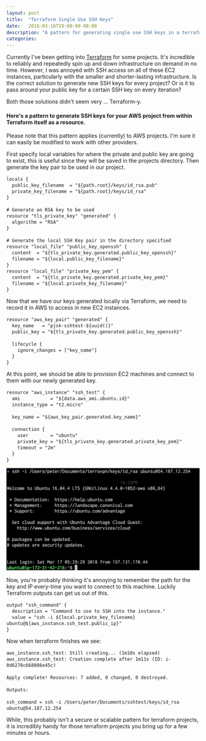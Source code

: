 ```yaml
---
layout: post
title:  "Terraform Single Use SSH Keys"
date:   2018-03-16T19:00:00-08:00
description: "A pattern for generating single use SSH keys in a terraform project"
categories:
---
```


Currently I've been getting into [Terraform](https://terraform.io/) for some projects. It's incredible to reliably and repeatedly spin up and down infrastructure on demand in no time. However, I was annoyed with SSH access on all of these EC2 instances, particularly with the smaller and shorter-lasting infrastructure. Is the correct solution to generate new SSH keys for every project? Or is it to pass around your public key for a certain SSH key on every iteration?

Both those solutions didn't seem very ... Terraform-y.

#### Here's a pattern to generate SSH keys for your AWS project from within Terraform itself as a resource.
Please note that this pattern applies (currently) to AWS projects. I'm sure it can easily be modified to work with other providers.

First specify local variables for where the private and public key are going to exist, this is useful since they will be saved in the projects directory. Then generate the key pair to be used in our project.

```
locals {
  public_key_filename  = "${path.root}/keys/id_rsa.pub"
  private_key_filename = "${path.root}/keys/id_rsa"
}

# Generate an RSA key to be used
resource "tls_private_key" "generated" {
  algorithm = "RSA"
}

# Generate the local SSH Key pair in the directory specified
resource "local_file" "public_key_openssh" {
  content  = "${tls_private_key.generated.public_key_openssh}"
  filename = "${local.public_key_filename}"
}
resource "local_file" "private_key_pem" {
  content  = "${tls_private_key.generated.private_key_pem}"
  filename = "${local.private_key_filename}"
}
```

Now that we have our keys generated locally via Terraform, we need to record it in AWS to access in new EC2 instances.

```
resource "aws_key_pair" "generated" {
  key_name   = "pjsk-sshtest-${uuid()}"
  public_key = "${tls_private_key.generated.public_key_openssh}"

  lifecycle {
    ignore_changes = ["key_name"]
  }
}
```

At this point, we should be able to provision EC2 machines and connect to them with our newly generated key.

```
resource "aws_instance" "ssh_test" {
  ami           = "${data.aws_ami.ubuntu.id}"
  instance_type = "t2.micro"

  key_name = "${aws_key_pair.generated.key_name}"

  connection {
    user        = "ubuntu"
    private_key = "${tls_private_key.generated.private_key_pem}"
    timeout = "2m"
  }
}
```

<img src="/assets/images/terraform-ssh-keys/ssh.png" style="max-width: 100%;">

Now, you're probably thinking it's annoying to remember the path for the key and IP every-time you want to connect to this machine. Luckily Terraform outputs can get us out of this.

```
output "ssh_command" {
  description = "Command to use to SSH into the instance."
  value = "ssh -i ${local.private_key_filename} ubuntu@${aws_instance.ssh_test.public_ip}"
}
```

Now when terraform finishes we see:

```
aws_instance.ssh_test: Still creating... (1m10s elapsed)
aws_instance.ssh_test: Creation complete after 1m11s (ID: i-0d6278c668086e45c)

Apply complete! Resources: 7 added, 0 changed, 0 destroyed.

Outputs:

ssh_command = ssh -i /Users/peter/Documents/sshtest/keys/id_rsa ubuntu@54.187.12.254
```

While, this probably isn't a secure or scalable pattern for terraform projects, it is incredibly handy for those terraform projects you bring up for a few minutes or hours.
